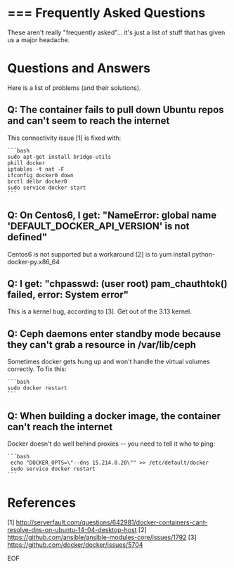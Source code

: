 ===
Frequently Asked Questions
===

These aren't really "frequently asked"... it's just a list of stuff that has given us a major headache.

Questions and Answers
=====================

Here is a list of problems (and their solutions).

Q: The container fails to pull down Ubuntu repos and can't seem to reach the internet
--------------------------------------------------------------------------------------

This connectivity issue [1] is fixed with:

    ```bash
    sudo apt-get install bridge-utils
    pkill docker
    iptables -t nat -F
    ifconfig docker0 down
    brctl delbr docker0
    sudo service docker start
    ```

Q: On Centos6, I get: "NameError: global name 'DEFAULT_DOCKER_API_VERSION' is not defined"
------------------------------------------------------------------------------------------

Centos6 is not supported but a workaround [2] is to yum install python-docker-py.x86_64

Q: I get: "chpasswd: (user root) pam_chauthtok() failed, error: System error"
-----------------------------------------------------------------------------------------------

This is a kernel bug, according to [3]. Get out of the 3.13 kernel.

Q: Ceph daemons enter standby mode because they can't grab a resource in /var/lib/ceph
--------------------------------------------------------------------------------------

Sometimes docker gets hung up and won't handle the virtual volumes correctly. To fix this:

    ```bash
    sudo docker restart
    ```

Q: When building a docker image, the container can't reach the internet
---------------------------------------------------------------------------

Docker doesn't do well behind proxies -- you need to tell it who to ping:

    ```bash
     echo "DOCKER_OPTS=\"--dns 15.214.0.20\"" >> /etc/default/docker
     sudo service docker restart
    ```

References
==========
[1] http://serverfault.com/questions/642981/docker-containers-cant-resolve-dns-on-ubuntu-14-04-desktop-host
[2] https://github.com/ansible/ansible-modules-core/issues/1792
[3] https://github.com/docker/docker/issues/5704

EOF

